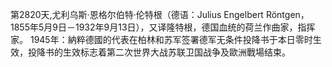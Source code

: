 第2820天,尤利乌斯·恩格尔伯特·伦特根（德语：Julius Engelbert Röntgen，1855年5月9日－1932年9月13日），又译隆特根，德国血统的荷兰作曲家，指挥家。
1945年：納粹德國的代表在柏林和苏军签署德军无条件投降书于本日零时生效，投降书的生效标志着第二次世界大战苏联卫国战争及歐洲戰場结束。